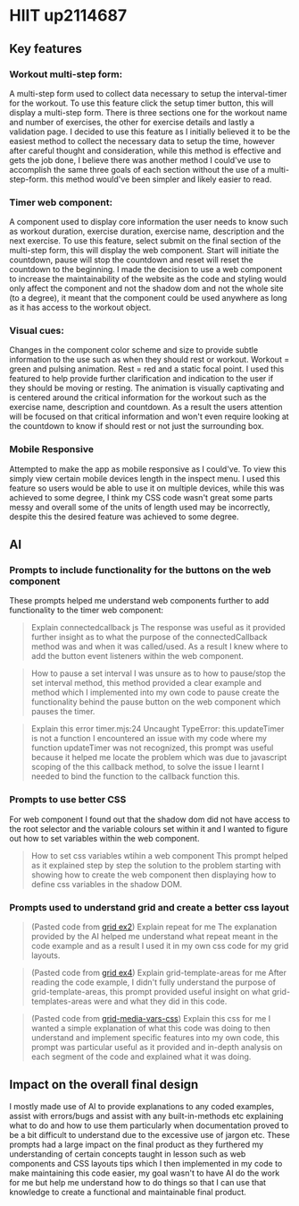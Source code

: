 # HIIT up2114687

## Key features

### Workout multi-step form:
A multi-step form used to collect data necessary to setup the interval-timer for the workout.
To use this feature click the setup timer button, this will display a multi-step form. There is three sections one for the workout name and number of exercises, the other for exercise details and lastly a validation page. I decided to use this feature as I initially believed it to be the easiest method to collect the necessary data to setup the time, however after careful thought and consideration, while this method is effective and gets the job done, I believe there was another method I could've use to accomplish the same three goals of each section without the use of a multi-step-form. this method would've been simpler and likely easier to read. 

### Timer web component:
A component used to display core information the user needs to know such as workout duration, exercise duration, exercise name, description and the next exercise. 
To use this feature, select submit on the final section of the multi-step form, this will display the web component. Start will initiate the countdown, pause will stop the countdown and reset will reset the countdown to the beginning. I made the decision to use a web component to increase the maintainability of the website as the code and styling would only affect the component and not the shadow dom and not the whole site (to a degree), it meant that the component could be used anywhere as long as it has access to the workout object.

### Visual cues:
Changes in the component color scheme and size to provide subtle information to the use such as when they should rest or workout. 
Workout = green and pulsing animation.
Rest = red and a static focal point.
I used this featured to help provide further clarification and indication to the user if they should be moving or resting. The animation is visually captivating and is centered around the critical information for the workout such as the exercise name, description and countdown. As a result the users attention will be focused on that critical information and won't even require looking at the countdown to know if should rest or not just the surrounding box.

### Mobile Responsive
Attempted to make the app as mobile responsive as I could've. 
To view this simply view certain mobile devices length in the inspect menu.
I used this feature so users would be able to use it on multiple devices, while this was achieved to some degree, I think my CSS code wasn't great some parts messy and overall some of the units of length used may be incorrectly, despite this the desired feature was achieved to some degree.

## AI

### Prompts to include functionality for the buttons on the web component 
These prompts helped me understand web components further to add functionality to the timer web component:

>  Explain connectedcallback js
The response was useful as it provided further insight as to what the purpose of the connectedCallback method was and when it was called/used. As a result I knew where to add the button event listeners within the web component.

>  How to pause a set interval
I was unsure as to how to pause/stop the set interval method, this method provided a clear example and method which I implemented into my own code to pause create the functionality behind the pause button on the web component which pauses the timer.

>  Explain this error timer.mjs:24 Uncaught TypeError: this.updateTimer is not a function
I encountered an issue with my code where my function updateTimer was not recognized, this prompt was useful because it helped me locate the problem which was due to javascript scoping of the this callback method, to solve the issue I learnt I needed to bind the function to the callback function this.

### Prompts to use better CSS 
For web component I found out that the shadow dom did not have access to the root selector and the variable colours set within it and I wanted to figure out how to set variables within the web component.

>  How to set css variables wtihin a web component
This prompt helped as it explained step by step the solution to the problem starting with showing how to create the web component then displaying how to define css variables in the shadow DOM.


### Prompts used to understand grid and create a better css layout

> (Pasted code from [grid ex2](https://github.com/portsoc/css-layout/blob/main/grid/ex2.html)) Explain repeat for me
The explanation provided by the AI helped me understand what repeat meant in the code example and as a result I used it in my own css code for my grid layouts.

> (Pasted code from [grid ex4](https://github.com/portsoc/css-layout/blob/main/grid/ex4.html)) Explain grid-template-areas for me
After reading the code example, I didn't fully understand the purpose of grid-template-areas, this prompt provided useful insight on what grid-templates-areas were and what they did in this code.

> (Pasted code from [grid-media-vars-css](https://github.com/portsoc/css-layout/blob/main/gridcustom/grid-media-vars.css)) Explain this css for me
I wanted a simple explanation of what this code was doing to then understand and implement specific features into my own code, this prompt was particular useful as it provided and in-depth analysis on each segment of the code and explained what it was doing.


## Impact on the overall final design
I mostly made use of AI to provide explanations to any coded examples, assist with errors/bugs and assist with any built-in-methods etc explaining what to do and how to use them particularly when documentation proved to be a bit difficult to understand due to the excessive use of jargon etc. These prompts had a large impact on the final product as they furthered my understanding of certain concepts taught in lesson such as web components and CSS layouts tips which I then implemented in my code to make maintaining this code easier, my goal wasn't to have AI do the work for me but help me understand how to do things so that I can use that knowledge to create a functional and maintainable final product.
